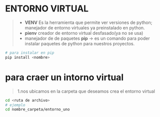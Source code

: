 # ENTORNO VIRTUAL 
>- **VENV** Es la herramienta que permite ver versiones de python; manejador de entorno virtuales ya preinstalado en python.
>- **pienv**  creador de entorno virtual desfasado(ya no se usa)
> - manejador de de paquetes **pip** -> es un comando para poder instalar  paquetes de python para nuestros proyectos.

```python
# para instalar en pip 
pip install <nombre>
```
# para craer un intorno virtual 
> 1.nos ubicamos en la carpeta que deseamos crea el entorno virtual 
```bash
cd <ruta de archivo>
# ejemplo 
cd nombre_carpeta/entorno_uno 
```
